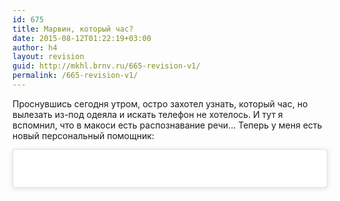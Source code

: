 ```yaml
---
id: 675
title: Марвин, который час?
date: 2015-08-12T01:22:19+03:00
author: h4
layout: revision
guid: http://mkhl.brnv.ru/665-revision-v1/
permalink: /665-revision-v1/
---
```

Проснувшись сегодня утром, остро захотел узнать, который час, но вылезать из-под одеяла и искать телефон не хотелось. И тут я вспомнил, что в макоси есть распознавание речи&#8230; Теперь у меня есть новый персональный помощник:

<blockquote class="instagram-media" data-instgrm-captioned data-instgrm-permalink="https://www.instagram.com/p/6O1cNnn1Gv/?utm_source=ig_embed&utm_campaign=loading" data-instgrm-version="12" style=" background:#FFF; border:0; border-radius:3px; box-shadow:0 0 1px 0 rgba(0,0,0,0.5),0 1px 10px 0 rgba(0,0,0,0.15); margin: 1px; max-width:640px; min-width:326px; padding:0; width:99.375%; width:-webkit-calc(100% - 2px); width:calc(100% - 2px);">
  <div style="padding:16px;">
    <a href="https://www.instagram.com/p/6O1cNnn1Gv/?utm_source=ig_embed&utm_campaign=loading" style=" background:#FFFFFF; line-height:0; padding:0 0; text-align:center; text-decoration:none; width:100%;" target="_blank"> </p> 
    
    <div style=" display: flex; flex-direction: row; align-items: center;">
      <div style="background-color: #F4F4F4; border-radius: 50%; flex-grow: 0; height: 40px; margin-right: 14px; width: 40px;">
      </div>
      
      <div style="display: flex; flex-direction: column; flex-grow: 1; justify-content: center;">
        <div style=" background-color: #F4F4F4; border-radius: 4px; flex-grow: 0; height: 14px; margin-bottom: 6px; width: 100px;">
        </div>
        
        <div style=" background-color: #F4F4F4; border-radius: 4px; flex-grow: 0; height: 14px; width: 60px;">
        </div>
      </div>
    </div>
    
    <div style="padding: 19% 0;">
    </div>
    
    <div style="display:block; height:50px; margin:0 auto 12px; width:50px;">
      <svg width="50px" height="50px" viewBox="0 0 60 60" version="1.1" xmlns="https://www.w3.org/2000/svg" xmlns:xlink="https://www.w3.org/1999/xlink"><g stroke="none" stroke-width="1" fill="none" fill-rule="evenodd"><g transform="translate(-511.000000, -20.000000)" fill="#000000"><g><path d="M556.869,30.41 C554.814,30.41 553.148,32.076 553.148,34.131 C553.148,36.186 554.814,37.852 556.869,37.852 C558.924,37.852 560.59,36.186 560.59,34.131 C560.59,32.076 558.924,30.41 556.869,30.41 M541,60.657 C535.114,60.657 530.342,55.887 530.342,50 C530.342,44.114 535.114,39.342 541,39.342 C546.887,39.342 551.658,44.114 551.658,50 C551.658,55.887 546.887,60.657 541,60.657 M541,33.886 C532.1,33.886 524.886,41.1 524.886,50 C524.886,58.899 532.1,66.113 541,66.113 C549.9,66.113 557.115,58.899 557.115,50 C557.115,41.1 549.9,33.886 541,33.886 M565.378,62.101 C565.244,65.022 564.756,66.606 564.346,67.663 C563.803,69.06 563.154,70.057 562.106,71.106 C561.058,72.155 560.06,72.803 558.662,73.347 C557.607,73.757 556.021,74.244 553.102,74.378 C549.944,74.521 548.997,74.552 541,74.552 C533.003,74.552 532.056,74.521 528.898,74.378 C525.979,74.244 524.393,73.757 523.338,73.347 C521.94,72.803 520.942,72.155 519.894,71.106 C518.846,70.057 518.197,69.06 517.654,67.663 C517.244,66.606 516.755,65.022 516.623,62.101 C516.479,58.943 516.448,57.996 516.448,50 C516.448,42.003 516.479,41.056 516.623,37.899 C516.755,34.978 517.244,33.391 517.654,32.338 C518.197,30.938 518.846,29.942 519.894,28.894 C520.942,27.846 521.94,27.196 523.338,26.654 C524.393,26.244 525.979,25.756 528.898,25.623 C532.057,25.479 533.004,25.448 541,25.448 C548.997,25.448 549.943,25.479 553.102,25.623 C556.021,25.756 557.607,26.244 558.662,26.654 C560.06,27.196 561.058,27.846 562.106,28.894 C563.154,29.942 563.803,30.938 564.346,32.338 C564.756,33.391 565.244,34.978 565.378,37.899 C565.522,41.056 565.552,42.003 565.552,50 C565.552,57.996 565.522,58.943 565.378,62.101 M570.82,37.631 C570.674,34.438 570.167,32.258 569.425,30.349 C568.659,28.377 567.633,26.702 565.965,25.035 C564.297,23.368 562.623,22.342 560.652,21.575 C558.743,20.834 556.562,20.326 553.369,20.18 C550.169,20.033 549.148,20 541,20 C532.853,20 531.831,20.033 528.631,20.18 C525.438,20.326 523.257,20.834 521.349,21.575 C519.376,22.342 517.703,23.368 516.035,25.035 C514.368,26.702 513.342,28.377 512.574,30.349 C511.834,32.258 511.326,34.438 511.181,37.631 C511.035,40.831 511,41.851 511,50 C511,58.147 511.035,59.17 511.181,62.369 C511.326,65.562 511.834,67.743 512.574,69.651 C513.342,71.625 514.368,73.296 516.035,74.965 C517.703,76.634 519.376,77.658 521.349,78.425 C523.257,79.167 525.438,79.673 528.631,79.82 C531.831,79.965 532.853,80.001 541,80.001 C549.148,80.001 550.169,79.965 553.369,79.82 C556.562,79.673 558.743,79.167 560.652,78.425 C562.623,77.658 564.297,76.634 565.965,74.965 C567.633,73.296 568.659,71.625 569.425,69.651 C570.167,67.743 570.674,65.562 570.82,62.369 C570.966,59.17 571,58.147 571,50 C571,41.851 570.966,40.831 570.82,37.631"></path></g></g></g></svg>
    </div>
    
    <div style="padding-top: 8px;">
      <div style=" color:#3897f0; font-family:Arial,sans-serif; font-size:14px; font-style:normal; font-weight:550; line-height:18px;">
        View this post on Instagram
      </div>
    </div>
    
    <div style="padding: 12.5% 0;">
    </div>
    
    <div style="display: flex; flex-direction: row; margin-bottom: 14px; align-items: center;">
      <div>
        <div style="background-color: #F4F4F4; border-radius: 50%; height: 12.5px; width: 12.5px; transform: translateX(0px) translateY(7px);">
        </div>
        
        <div style="background-color: #F4F4F4; height: 12.5px; transform: rotate(-45deg) translateX(3px) translateY(1px); width: 12.5px; flex-grow: 0; margin-right: 14px; margin-left: 2px;">
        </div>
        
        <div style="background-color: #F4F4F4; border-radius: 50%; height: 12.5px; width: 12.5px; transform: translateX(9px) translateY(-18px);">
        </div>
      </div>
      
      <div style="margin-left: 8px;">
        <div style=" background-color: #F4F4F4; border-radius: 50%; flex-grow: 0; height: 20px; width: 20px;">
        </div>
        
        <div style=" width: 0; height: 0; border-top: 2px solid transparent; border-left: 6px solid #f4f4f4; border-bottom: 2px solid transparent; transform: translateX(16px) translateY(-4px) rotate(30deg)">
        </div>
      </div>
      
      <div style="margin-left: auto;">
        <div style=" width: 0px; border-top: 8px solid #F4F4F4; border-right: 8px solid transparent; transform: translateY(16px);">
        </div>
        
        <div style=" background-color: #F4F4F4; flex-grow: 0; height: 12px; width: 16px; transform: translateY(-4px);">
        </div>
        
        <div style=" width: 0; height: 0; border-top: 8px solid #F4F4F4; border-left: 8px solid transparent; transform: translateY(-4px) translateX(8px);">
        </div>
      </div>
    </div>
    
    <p>
      </a>
    </p>
    
    <p style=" margin:8px 0 0 0; padding:0 4px;">
      <a href="https://www.instagram.com/p/6O1cNnn1Gv/?utm_source=ig_embed&utm_campaign=loading" style=" color:#000; font-family:Arial,sans-serif; font-size:14px; font-style:normal; font-weight:normal; line-height:17px; text-decoration:none; word-wrap:break-word;" target="_blank">Из говна и палок собрал себе говорящие часы</a>
    </p>
    
    <p style=" color:#c9c8cd; font-family:Arial,sans-serif; font-size:14px; line-height:17px; margin-bottom:0; margin-top:8px; overflow:hidden; padding:8px 0 7px; text-align:center; text-overflow:ellipsis; white-space:nowrap;">
      A post shared by <a href="https://www.instagram.com/mkhlbrnv/?utm_source=ig_embed&utm_campaign=loading" style=" color:#c9c8cd; font-family:Arial,sans-serif; font-size:14px; font-style:normal; font-weight:normal; line-height:17px;" target="_blank"> Mikhail Baranov</a> (@mkhlbrnv) on <time style=" font-family:Arial,sans-serif; font-size:14px; line-height:17px;" datetime="2015-08-11T05:44:13+00:00">Aug 10, 2015 at 10:44pm PDT</time>
    </p></div> </blockquote> 
    
    <p>
    </p>
    
    <h2>
      Пошаговая инструкция
    </h2>
    
    <p>
      В первую очередь, нужно включить поддержку распознавания речи. Идём в <em>System Preferences > Dictation & Speech</em> и включаем поддержку диктовки.
    </p>
    
    <p>
      <a href="http://mkhl.brnv.ru/wp-content/uploads/2015/08/Снимок-экрана-2015-08-11-в-9.13.39.png"><img class="aligncenter wp-image-666 size-full" src="http://mkhl.brnv.ru/wp-content/uploads/2015/08/Снимок-экрана-2015-08-11-в-9.13.39.png" alt="Снимок экрана 2015-08-11 в 9.13.39" width="780" height="434" srcset="https://mkhl.brnv.ru/wp-content/uploads/2015/08/Снимок-экрана-2015-08-11-в-9.13.39.png 780w, https://mkhl.brnv.ru/wp-content/uploads/2015/08/Снимок-экрана-2015-08-11-в-9.13.39-300x167.png 300w" sizes="(max-width: 780px) 100vw, 780px" /></a>
    </p>
    
    <p>
      Конечно, желательно использовать нормальный внешний микрофон. При активации диктовки система предложит скачать дополнительные файлы. Соглашайтесь.
    </p>
    
    <p>
      Теперь нужно сделать так, чтобы система реагировала на голос, идём в <em>System Preferences > Accessibility</em>, переходим в раздел «<em>Dictation</em>». Тут включаем активацию диктовки голосом и задаём ключевое слово (Эта функция появилась только в El Capitan). Сначала я хотел чтобы компьютер откликался на имя Джарвис, но что-то не срослось — то ли у меня проблемы с дикцией, то ли макось не хочет брать на себя такую ответственность. В общем, буду общаться с Марвином. <em>Без паники</em>.
    </p>
    
    <p>
      Теперь самое главное — как узнать время? К сожалению, встроенных команд в системе для этого нет. Но есть возможность запускать произвольные команды.
    </p>
    
    <p>
      Проще всего будет создать shell-скрипт запускаемый из автоматора. Вот этой одной строчкой получаем дату и сразу проговориваем её.
    </p>
    
    <pre>say `date +"%H %M"`</pre>
    
    <p>
      Открываем автоматор. Создаём новую программу, в разделе утилит выбираем запуск shell-скрипта, вставляем туда эту нехитрую команду. Сохраняем программу.
    </p>
    
    <p>
      <a href="http://mkhl.brnv.ru/wp-content/uploads/2015/08/Снимок-экрана-2015-08-11-в-9.40.01.png"><img class="aligncenter wp-image-670 size-full" src="http://mkhl.brnv.ru/wp-content/uploads/2015/08/Снимок-экрана-2015-08-11-в-9.40.01.png" alt="Снимок экрана 2015-08-11 в 9.40.01" width="678" height="368" srcset="https://mkhl.brnv.ru/wp-content/uploads/2015/08/Снимок-экрана-2015-08-11-в-9.40.01.png 678w, https://mkhl.brnv.ru/wp-content/uploads/2015/08/Снимок-экрана-2015-08-11-в-9.40.01-300x163.png 300w" sizes="(max-width: 678px) 100vw, 678px" /></a>
    </p>
    
    <p>
      Возвращаемся в настройки диктовки, нажимаем «<em>Dictation commands</em>» и добавляем новую команду. Указываем ключевую фразу и выбираем нашу запуск нашей программы. Придётся продираться через два выпадающих меню, да. Всё готово, пробуем общаться с новым другом.
    </p>
    
    <p>
      <a href="http://mkhl.brnv.ru/wp-content/uploads/2015/08/Снимок-экрана-2015-08-11-в-9.32.39.png"><img class="aligncenter wp-image-668 size-full" src="http://mkhl.brnv.ru/wp-content/uploads/2015/08/Снимок-экрана-2015-08-11-в-9.32.39.png" alt="" width="801" height="454" srcset="https://mkhl.brnv.ru/wp-content/uploads/2015/08/Снимок-экрана-2015-08-11-в-9.32.39.png 801w, https://mkhl.brnv.ru/wp-content/uploads/2015/08/Снимок-экрана-2015-08-11-в-9.32.39-300x170.png 300w" sizes="(max-width: 801px) 100vw, 801px" /></a>
    </p>
    
    <p>
      <em>P. S.</em> В видео выше у меня Марвин почему-то говорил женским голосом, ну ничего, я это уже исправил в <em>System Preferences > Dictation & Speech</em>, выбрав другой голос на вкладке настроек речи.
    </p>
    
    <p>
      &nbsp;
    </p>